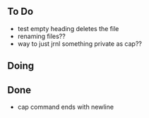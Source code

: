 ## To Do

- test empty heading deletes the file
- renaming files??
- way to just jrnl something private as cap??

## Doing


## Done

- cap command ends with newline
